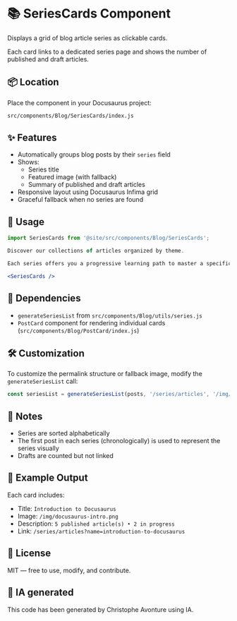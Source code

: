 # 📚 SeriesCards Component

Displays a grid of blog article series as clickable cards.

Each card links to a dedicated series page and shows the number of published and draft articles.

## 📦 Location

Place the component in your Docusaurus project:

```bash
src/components/Blog/SeriesCards/index.js
```

## ✨ Features

* Automatically groups blog posts by their `series` field
* Shows:
  * Series title
  * Featured image (with fallback)
  * Summary of published and draft articles
* Responsive layout using Docusaurus Infima grid
* Graceful fallback when no series are found

## 🚀 Usage

```jsx
import SeriesCards from '@site/src/components/Blog/SeriesCards';

Discover our collections of articles organized by theme.

Each series offers you a progressive learning path to master a specific area of web development.

<SeriesCards />
```

## 🧩 Dependencies

* `generateSeriesList` from `src/components/Blog/utils/series.js`
* `PostCard` component for rendering individual cards (`src/components/Blog/PostCard/index.js`)

## 🛠️ Customization

To customize the permalink structure or fallback image, modify the `generateSeriesList` call:

```js
const seriesList = generateSeriesList(posts, '/series/articles', '/img/fallback.jpg');
```

## 🧠 Notes

* Series are sorted alphabetically
* The first post in each series (chronologically) is used to represent the series visually
* Drafts are counted but not linked

## 🧪 Example Output

Each card includes:

* Title: `Introduction to Docusaurus`
* Image: `/img/docusaurus-intro.png`
* Description: `5 published article(s) • 2 in progress`
* Link: `/series/articles?name=introduction-to-docusaurus`

## 📄 License

MIT — free to use, modify, and contribute.

## 💬 IA generated

This code has been generated by Christophe Avonture using IA.
